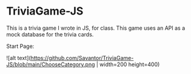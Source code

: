 # TriviaGame-JS
This is a trivia game I wrote in JS, for class. 
This game uses an API as a mock database for the trivia cards.

Start Page:

![alt text](https://github.com/Savantor/TriviaGame-JS/blob/main/ChooseCategory.png | width=200 height=400)

